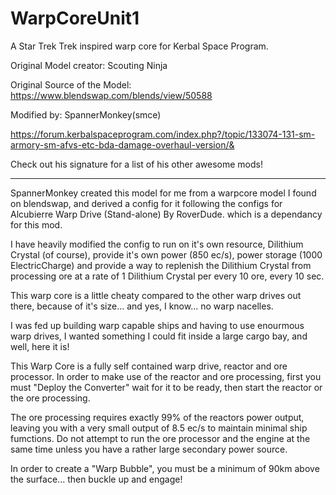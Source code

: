 # WarpCoreUnit1
A Star Trek Trek inspired warp core for Kerbal Space Program.

Original Model creator: Scouting Ninja

Original Source of the Model: https://www.blendswap.com/blends/view/50588

Modified by: SpannerMonkey(smce)

https://forum.kerbalspaceprogram.com/index.php?/topic/133074-131-sm-armory-sm-afvs-etc-bda-damage-overhaul-version/&

Check out his signature for a list of his other awesome mods!

----------------------------------------------------------------------------------------------------------------------------------

SpannerMonkey created this model for me from a warpcore model I found on blendswap, and derived a config for it following the configs for Alcubierre Warp Drive (Stand-alone) By RoverDude. which is a dependancy for this mod.

I have heavily modified the config to run on it's own resource, Dilithium Crystal (of course), provide it's own power (850 ec/s), power storage (1000 ElectricCharge) and provide a way to replenish the Dilithium Crystal from processing ore at a rate of 1 Dilithium Crystal per every 10 ore, every 10 sec.

This warp core is a little cheaty compared to the other warp drives out there, because of it's size... and yes, I know... no warp nacelles. 

I was fed up building warp capable ships and having to use enourmous warp drives, I wanted something I could fit inside a large cargo bay, and well, here it is!

This Warp Core is a fully self contained warp drive, reactor and ore processor. In order to make use of the reactor and ore processing, first you must "Deploy the Converter" wait for it to be ready, then start the reactor or the ore processing.

The ore processing requires exactly 99% of the reactors power output, leaving you with a very small output of 8.5 ec/s to maintain minimal ship fumctions. Do not attempt to run the ore processor and the engine at the same time unless you have a rather large secondary power source.

In order to create a "Warp Bubble", you must be a minimum of 90km above the surface... then buckle up and engage!

